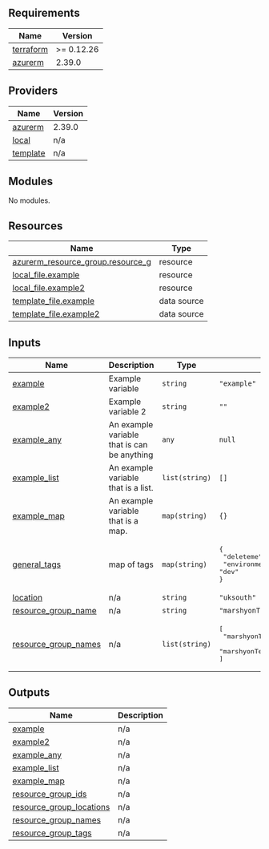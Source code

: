 ## Requirements

| Name | Version |
|------|---------|
| <a name="requirement_terraform"></a> [terraform](#requirement\_terraform) | >= 0.12.26 |
| <a name="requirement_azurerm"></a> [azurerm](#requirement\_azurerm) | 2.39.0 |

## Providers

| Name | Version |
|------|---------|
| <a name="provider_azurerm"></a> [azurerm](#provider\_azurerm) | 2.39.0 |
| <a name="provider_local"></a> [local](#provider\_local) | n/a |
| <a name="provider_template"></a> [template](#provider\_template) | n/a |

## Modules

No modules.

## Resources

| Name | Type |
|------|------|
| [azurerm_resource_group.resource_g](https://registry.terraform.io/providers/hashicorp/azurerm/2.39.0/docs/resources/resource_group) | resource |
| [local_file.example](https://registry.terraform.io/providers/hashicorp/local/latest/docs/resources/file) | resource |
| [local_file.example2](https://registry.terraform.io/providers/hashicorp/local/latest/docs/resources/file) | resource |
| [template_file.example](https://registry.terraform.io/providers/hashicorp/template/latest/docs/data-sources/file) | data source |
| [template_file.example2](https://registry.terraform.io/providers/hashicorp/template/latest/docs/data-sources/file) | data source |

## Inputs

| Name | Description | Type | Default | Required |
|------|-------------|------|---------|:--------:|
| <a name="input_example"></a> [example](#input\_example) | Example variable | `string` | `"example"` | no |
| <a name="input_example2"></a> [example2](#input\_example2) | Example variable 2 | `string` | `""` | no |
| <a name="input_example_any"></a> [example\_any](#input\_example\_any) | An example variable that is can be anything | `any` | `null` | no |
| <a name="input_example_list"></a> [example\_list](#input\_example\_list) | An example variable that is a list. | `list(string)` | `[]` | no |
| <a name="input_example_map"></a> [example\_map](#input\_example\_map) | An example variable that is a map. | `map(string)` | `{}` | no |
| <a name="input_general_tags"></a> [general\_tags](#input\_general\_tags) | map of tags | `map(string)` | <pre>{<br>  "deleteme": "true",<br>  "environment": "dev"<br>}</pre> | no |
| <a name="input_location"></a> [location](#input\_location) | n/a | `string` | `"uksouth"` | no |
| <a name="input_resource_group_name"></a> [resource\_group\_name](#input\_resource\_group\_name) | n/a | `string` | `"marshyonTFtestRG"` | no |
| <a name="input_resource_group_names"></a> [resource\_group\_names](#input\_resource\_group\_names) | n/a | `list(string)` | <pre>[<br>  "marshyonTerratestRGTEST-1a",<br>  "marshyonTerratestRGTEST-2b"<br>]</pre> | no |

## Outputs

| Name | Description |
|------|-------------|
| <a name="output_example"></a> [example](#output\_example) | n/a |
| <a name="output_example2"></a> [example2](#output\_example2) | n/a |
| <a name="output_example_any"></a> [example\_any](#output\_example\_any) | n/a |
| <a name="output_example_list"></a> [example\_list](#output\_example\_list) | n/a |
| <a name="output_example_map"></a> [example\_map](#output\_example\_map) | n/a |
| <a name="output_resource_group_ids"></a> [resource\_group\_ids](#output\_resource\_group\_ids) | n/a |
| <a name="output_resource_group_locations"></a> [resource\_group\_locations](#output\_resource\_group\_locations) | n/a |
| <a name="output_resource_group_names"></a> [resource\_group\_names](#output\_resource\_group\_names) | n/a |
| <a name="output_resource_group_tags"></a> [resource\_group\_tags](#output\_resource\_group\_tags) | n/a |
